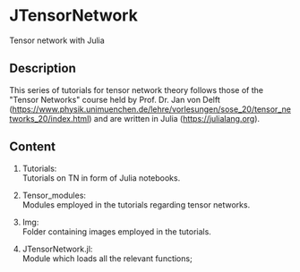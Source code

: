 # JTensorNetwork
Tensor network with Julia


## Description
This series of tutorials for tensor network theory follows those of the "Tensor Networks" course held by Prof. Dr. Jan von Delft (https://www.physik.unimuenchen.de/lehre/vorlesungen/sose_20/tensor_networks_20/index.html) and are written in Julia (https://julialang.org).

## Content
1. Tutorials:\
  Tutorials on TN in form of Julia notebooks.
  
2. Tensor_modules:\
  Modules employed in the tutorials regarding tensor networks.

3. Img:\
  Folder containing images employed in the tutorials.
  
4. JTensorNetwork.jl:\
  Module which loads all the relevant functions;
